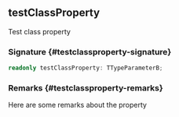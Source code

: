 ## testClassProperty

Test class property

### Signature {#testclassproperty-signature}

```typescript
readonly testClassProperty: TTypeParameterB;
```

### Remarks {#testclassproperty-remarks}

Here are some remarks about the property
